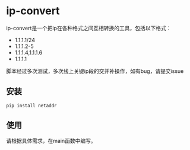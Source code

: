 # ip-convert
ip-convert是一个把ip在各种格式之间互相转换的工具，包括以下格式：
 - 1.1.1.1/24
 - 1.1.1.2-5
 - 1.1.1.4,1.1.1.6
 - 1.1.1.1
 
 脚本经过多次测试，多次线上关键ip段的交并补操作，如有bug，请提交issue
 

## 安装
```shell
pip install netaddr
```

## 使用
请根据具体需求，在main函数中编写。
